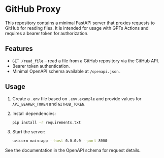# GitHub Proxy

This repository contains a minimal FastAPI server that proxies requests to GitHub for reading files. It is intended for usage with GPTs Actions and requires a bearer token for authorization.

## Features

- `GET /read_file` – read a file from a GitHub repository via the GitHub API.
- Bearer token authentication.
- Minimal OpenAPI schema available at `/openapi.json`.

## Usage

1. Create a `.env` file based on `.env.example` and provide values for `API_BEARER_TOKEN` and `GITHUB_TOKEN`.
2. Install dependencies:

   ```bash
   pip install -r requirements.txt
   ```

3. Start the server:

   ```bash
   uvicorn main:app --host 0.0.0.0 --port 8000
   ```

See the documentation in the OpenAPI schema for request details.

